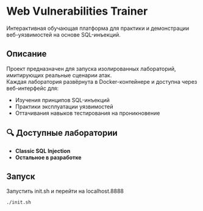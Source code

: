 # Web Vulnerabilities Trainer

Интерактивная обучающая платформа для практики и демонстрации веб-уязвимостей на основе SQL-инъекций.

## Описание

Проект предназначен для запуска изолированных лабораторий, имитирующих реальные сценарии атак.  
Каждая лаборатория развёрнута в Docker-контейнере и доступна через веб-интерфейс для:

- Изучения принципов SQL-инъекций
- Практики эксплуатации уязвимостей
- Оттачивания навыков тестирования на проникновение

## 🔍 Доступные лаборатории

- **Classic SQL Injection** 
- **Остальное в разработке**

## Запуск
Запустить init.sh и перейти на localhost.8888

```
./init.sh
```

